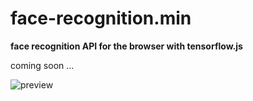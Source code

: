 # face-recognition.min

**face recognition API for the browser with tensorflow.js**

coming soon ...

![preview](https://user-images.githubusercontent.com/31125521/40273537-f4e88e82-5bc1-11e8-9472-a5f06087dfd7.gif)

